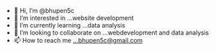 - 👋 Hi, I’m @bhupen5c
- 👀 I’m interested in ...website development
- 🌱 I’m currently learning ...data analysis
- 💞️ I’m looking to collaborate on ...webdevelopment and data analysis
- 📫 How to reach me ...bhupen5c@gmail.com

<!---
bhupen5c/bhupen5c is a ✨ special ✨ repository because its `README.md` (this file) appears on your GitHub profile.
You can click the Preview link to take a look at your changes.
--->
